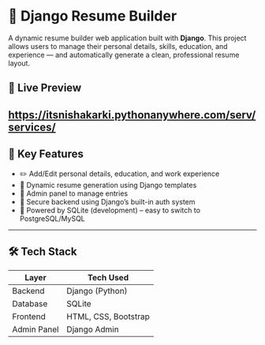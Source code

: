 # 📝 Django Resume Builder

A dynamic resume builder web application built with **Django**. This project allows users to manage their personal details, skills, education, and experience — and automatically generate a clean, professional resume layout.

## 🚀 Live Preview
https://itsnishakarki.pythonanywhere.com/serv/services/
---

## 📌 Key Features

- ✏️ Add/Edit personal details, education, and work experience
- 🧠 Dynamic resume generation using Django templates
- 📄 Admin panel to manage entries
- 🔐 Secure backend using Django’s built-in auth system
- 💾 Powered by SQLite (development) – easy to switch to PostgreSQL/MySQL

---

## 🛠️ Tech Stack

| Layer        | Tech Used             |
|--------------|-----------------------|
| Backend      | Django (Python)       |
| Database     | SQLite                |
| Frontend     | HTML, CSS, Bootstrap  |
| Admin Panel  | Django Admin          |

